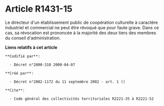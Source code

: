 # Article R1431-15

Le directeur d'un établissement public de coopération culturelle à caractère industriel et commercial ne peut être révoqué
que pour faute grave. Dans ce cas, sa révocation est prononcée à la majorité des deux tiers des membres du conseil
d'administration.

**Liens relatifs à cet article**

	**Codifié par**:

	  - Décret n°2000-318 2000-04-07

	**Créé par**:

	  - Décret n°2002-1172 du 11 septembre 2002 - art. 1 ()

	**Cite**:

	  - Code général des collectivités territoriales R2221-35 à R2221-52
